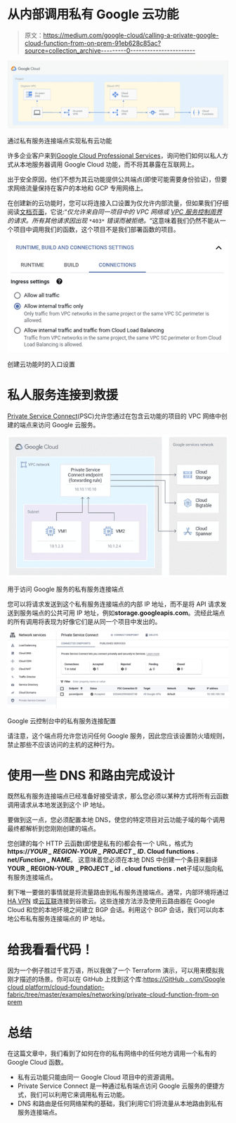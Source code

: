 # 从内部调用私有 Google 云功能

> 原文：<https://medium.com/google-cloud/calling-a-private-google-cloud-function-from-on-prem-91eb628c85ac?source=collection_archive---------0----------------------->

![](img/f61e026aafe392ce739e1496b63ea25f.png)

通过私有服务连接端点实现私有云功能

许多企业客户来到[Google Cloud Professional Services](https://cloud.google.com/consulting)，询问他们如何以私人方式从本地服务器调用 Google Cloud 功能，而不将其暴露在互联网上。

出于安全原因，他们不想为其云功能提供公共端点(即使可能需要身份验证)，但要求网络流量保持在客户的本地和 GCP 专用网络上。

在创建新的云功能时，您可以将连接入口设置为仅允许内部流量，但如果我们仔细阅读[文档页面](https://cloud.google.com/functions/docs/networking/network-settings#ingress_settings)，它说:“*仅允许来自同一项目中的 VPC 网络或* [*VPC 服务控制周界*](https://cloud.google.com/vpc-service-controls/docs/service-perimeters) *的请求。所有其他请求因出现* `*403*` *错误而被拒绝。*“这意味着我们仍然不能从一个项目中调用我们的函数，这个项目不是我们部署函数的项目。

![](img/82bd92270a1053dcdbcea340ff885960.png)

创建云功能时的入口设置

# 私人服务连接到救援

[Private Service Connect](https://cloud.google.com/vpc/docs/private-service-connect#benefits-apis)(PSC)允许您通过在包含云功能的项目的 VPC 网络中创建的端点来访问 Google 云服务。

![](img/6e01cc858c6ff9a4c77252623862d247.png)

用于访问 Google 服务的私有服务连接端点

您可以将请求发送到这个私有服务连接端点的内部 IP 地址，而不是将 API 请求发送到服务端点的公共可用 IP 地址，例如**storage.googleapis.com**。流经此端点的所有调用将表现为好像它们是从同一个项目中发出的。

![](img/a446e324fe08d99ed0ab2f83320db7fa.png)

Google 云控制台中的私有服务连接配置

请注意，这个端点将允许您访问任何 Google 服务，因此您应该设置防火墙规则，禁止那些不应该访问的主机的这种行为。

# 使用一些 DNS 和路由完成设计

既然私有服务连接端点已经准备好接受请求，那么您必须以某种方式将所有云函数调用请求从本地发送到这个 IP 地址。

要做到这一点，您必须配置本地 DNS，使您的特定项目对云功能子域的每个调用最终都解析到您刚刚创建的端点。

您创建的每个 HTTP 云函数(即使是私有的)都会有一个 URL，格式为**https://*YOUR _ REGION*-*YOUR _ PROJECT _ ID*. Cloud functions . net/*Function _ NAME***。
这意味着您必须在本地 DNS 中创建一个条目来翻译**YOUR _ REGION-YOUR _ PROJECT _ id . cloud functions . net**子域以指向私有服务连接端点。

剩下唯一要做的事情就是将流量路由到私有服务连接端点。通常，内部环境将通过 [HA VPN](https://cloud.google.com/network-connectivity/docs/vpn/concepts/overview#ha-vpn) 或[云互联](https://cloud.google.com/network-connectivity/docs/interconnect/concepts/overview)连接到谷歌云。这些连接方法涉及使用云路由器在 Google Cloud 和您的本地环境之间建立 BGP 会话。利用这个 BGP 会话，我们可以向本地公布私有服务连接端点的 IP 地址。

# 给我看看代码！

因为一个例子胜过千言万语，所以我做了一个 Terraform 演示，可以用来模拟我刚才描述的场景。你可以在 GitHub 上找到这个库:[https://GitHub . com/Google cloud platform/cloud-foundation-fabric/tree/master/examples/networking/private-cloud-function-from-on prem](https://github.com/GoogleCloudPlatform/cloud-foundation-fabric/tree/master/examples/networking/private-cloud-function-from-onprem)

# 总结

在这篇文章中，我们看到了如何在你的私有网络中的任何地方调用一个私有的 Google Cloud 函数。

*   私有云功能只能由同一 Google Cloud 项目中的资源调用。
*   Private Service Connect 是一种通过私有端点访问 Google 云服务的便捷方式，我们可以利用它来调用私有云功能。
*   DNS 和路由是任何网络架构的基础，我们利用它们将流量从本地路由到私有服务连接端点。